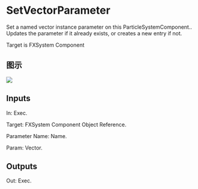# SetVectorParameter

Set a named vector instance parameter on this ParticleSystemComponent.. Updates the parameter if it already exists, or creates a new entry if not.

Target is FXSystem Component

## 图示

![]($-20221218-18550546.png)

## Inputs

In: Exec.

Target: FXSystem Component Object Reference.

Parameter Name: Name.

Param: Vector.  

## Outputs

Out: Exec.

